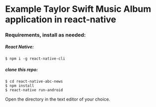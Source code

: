 Example Taylor Swift Music Album application in react-native
========================

### Requirements, install as needed:

##### React Native:
```
$ npm i -g react-native-cli
```
##### clone this repo:

```
$ cd react-native-abc-news
$ npm install
$ react-native run-android
```

Open the directory in the text editor of your choice.
